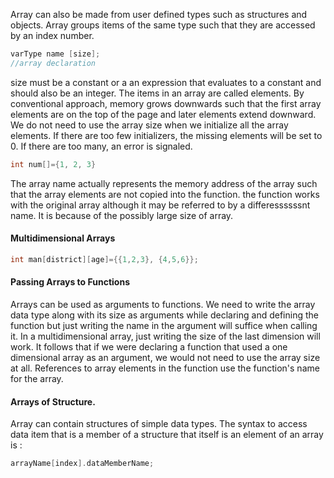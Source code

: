 Array can also be made from user defined types such as structures and objects. 
Array groups items of the same type such that they are accessed by an index number. 
```cpp
varType name [size];
//array declaration 
```
size must be a constant or a an expression that evaluates to a constant and should also be an integer. 
The items in an array are called elements. By conventional approach, memory grows downwards such that the first array elements are on the top of the page and later elements extend downward. 
We do not need to use the array size when we initialize all the array elements. If there are too few initializers, the missing elements will be set to 0.  If there are too many, an error is signaled.
```cpp
int num[]={1, 2, 3}
```
The array name actually represents the memory address of the array such that the array elements are not copied into the function. the function works with the original array although it may be referred to by a differessssssnt name. It is because of the possibly large size of array.
#### Multidimensional Arrays
```cpp
int man[district][age]={{1,2,3}, {4,5,6}};
```

#### Passing Arrays to Functions
Arrays can be used as arguments to functions. 
We need to write the array data type along with its size as arguments while declaring and defining the function but just writing the name in the argument will suffice when calling it. 
In a multidimensional array, just writing the size of the last dimension will work. It follows that if we were declaring a function that used a one dimensional array as an argument, we would not need to use the array size at all.
References to array elements in the function use the function's name for the array. 

#### Arrays of Structure. 
Array can contain structures of simple data types. 
The syntax to access data item that is a member of a structure that itself is an element of an array is :
```cpp
arrayName[index].dataMemberName;
```